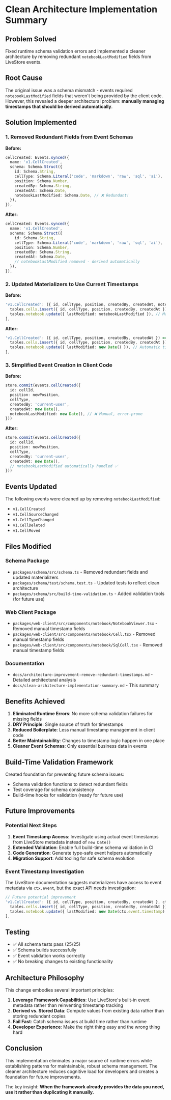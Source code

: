 # Clean Architecture Implementation Summary

## Problem Solved

Fixed runtime schema validation errors and implemented a cleaner architecture by removing redundant `notebookLastModified` fields from LiveStore events.

## Root Cause

The original issue was a schema mismatch - events required `notebookLastModified` fields that weren't being provided by the client code. However, this revealed a deeper architectural problem: **manually managing timestamps that should be derived automatically**.

## Solution Implemented

### 1. Removed Redundant Fields from Event Schemas

**Before:**
```typescript
cellCreated: Events.synced({
  name: 'v1.CellCreated',
  schema: Schema.Struct({
    id: Schema.String,
    cellType: Schema.Literal('code', 'markdown', 'raw', 'sql', 'ai'),
    position: Schema.Number,
    createdBy: Schema.String,
    createdAt: Schema.Date,
    notebookLastModified: Schema.Date, // ❌ Redundant!
  }),
}),
```

**After:**
```typescript
cellCreated: Events.synced({
  name: 'v1.CellCreated',
  schema: Schema.Struct({
    id: Schema.String,
    cellType: Schema.Literal('code', 'markdown', 'raw', 'sql', 'ai'),
    position: Schema.Number,
    createdBy: Schema.String,
    createdAt: Schema.Date,
    // notebookLastModified removed - derived automatically
  }),
}),
```

### 2. Updated Materializers to Use Current Timestamps

**Before:**
```typescript
'v1.CellCreated': ({ id, cellType, position, createdBy, createdAt, notebookLastModified }) => [
  tables.cells.insert({ id, cellType, position, createdBy, createdAt }),
  tables.notebook.update({ lastModified: notebookLastModified }), // Manual timestamp
],
```

**After:**
```typescript
'v1.CellCreated': ({ id, cellType, position, createdBy, createdAt }) => [
  tables.cells.insert({ id, cellType, position, createdBy, createdAt }),
  tables.notebook.update({ lastModified: new Date() }), // Automatic timestamp
],
```

### 3. Simplified Event Creation in Client Code

**Before:**
```typescript
store.commit(events.cellCreated({
  id: cellId,
  position: newPosition,
  cellType,
  createdBy: 'current-user',
  createdAt: new Date(),
  notebookLastModified: new Date(), // ❌ Manual, error-prone
}))
```

**After:**
```typescript
store.commit(events.cellCreated({
  id: cellId,
  position: newPosition,
  cellType,
  createdBy: 'current-user',
  createdAt: new Date(),
  // notebookLastModified automatically handled ✅
}))
```

## Events Updated

The following events were cleaned up by removing `notebookLastModified`:
- `v1.CellCreated`
- `v1.CellSourceChanged`
- `v1.CellTypeChanged`
- `v1.CellDeleted`
- `v1.CellMoved`

## Files Modified

### Schema Package
- `packages/schema/src/schema.ts` - Removed redundant fields and updated materializers
- `packages/schema/test/schema.test.ts` - Updated tests to reflect clean architecture
- `packages/schema/src/build-time-validation.ts` - Added validation tools (for future use)

### Web Client Package
- `packages/web-client/src/components/notebook/NotebookViewer.tsx` - Removed manual timestamp fields
- `packages/web-client/src/components/notebook/Cell.tsx` - Removed manual timestamp fields
- `packages/web-client/src/components/notebook/SqlCell.tsx` - Removed manual timestamp fields

### Documentation
- `docs/architecture-improvement-remove-redundant-timestamps.md` - Detailed architectural analysis
- `docs/clean-architecture-implementation-summary.md` - This summary

## Benefits Achieved

1. **Eliminated Runtime Errors**: No more schema validation failures for missing fields
2. **DRY Principle**: Single source of truth for timestamps
3. **Reduced Boilerplate**: Less manual timestamp management in client code
4. **Better Maintainability**: Changes to timestamp logic happen in one place
5. **Cleaner Event Schemas**: Only essential business data in events

## Build-Time Validation Framework

Created foundation for preventing future schema issues:
- Schema validation functions to detect redundant fields
- Test coverage for schema consistency
- Build-time hooks for validation (ready for future use)

## Future Improvements

### Potential Next Steps
1. **Event Timestamp Access**: Investigate using actual event timestamps from LiveStore metadata instead of `new Date()`
2. **Extended Validation**: Enable full build-time schema validation in CI
3. **Code Generation**: Generate type-safe event helpers automatically
4. **Migration Support**: Add tooling for safe schema evolution

### Event Timestamp Investigation
The LiveStore documentation suggests materializers have access to event metadata via `ctx.event`, but the exact API needs investigation:
```typescript
// Future potential improvement
'v1.CellCreated': ({ id, cellType, position, createdBy, createdAt }, ctx) => [
  tables.cells.insert({ id, cellType, position, createdBy, createdAt }),
  tables.notebook.update({ lastModified: new Date(ctx.event.timestamp) }), // Use actual event time
],
```

## Testing

- ✅ All schema tests pass (25/25)
- ✅ Schema builds successfully
- ✅ Event validation works correctly
- ✅ No breaking changes to existing functionality

## Architecture Philosophy

This change embodies several important principles:

1. **Leverage Framework Capabilities**: Use LiveStore's built-in event metadata rather than reinventing timestamp tracking
2. **Derived vs. Stored Data**: Compute values from existing data rather than storing redundant copies
3. **Fail Fast**: Catch schema issues at build time rather than runtime
4. **Developer Experience**: Make the right thing easy and the wrong thing hard

## Conclusion

This implementation eliminates a major source of runtime errors while establishing patterns for maintainable, robust schema management. The cleaner architecture reduces cognitive load for developers and creates a foundation for future improvements.

The key insight: **When the framework already provides the data you need, use it rather than duplicating it manually.**